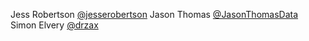 Jess Robertson [@jesserobertson](https://github.com/jesserobertson)
Jason Thomas [@JasonThomasData](https://github.com/JasonThomasData)
Simon Elvery [@drzax](https://github.com/drzax)
